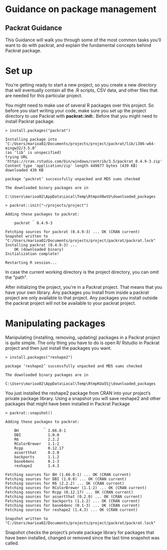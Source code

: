 # Guidance on package management 


## Packrat Guidance

This Guidance will walk you through some of the most common tasks you’ll want to do with packrat, and explain the fundamental concepts behind Packrat package.

# Set up
You’re getting ready to start a new project, so you create a new directory that will eventually contain all the .R scripts, CSV data, and other files that are needed for this particular project.

You might need to make use of several R packages over this project. So before you start writing your code, make sure you set up the project directory to use Packrat with **packrat::init:**. Before that you might need to install Packrat package.

```
> install.packages("packrat")

Installing package into ‘C:/Users/marioa02/Documents/projects/project/packrat/lib/i386-w64-mingw32/3.5.0’
(as ‘lib’ is unspecified)
trying URL 'https://cran.rstudio.com/bin/windows/contrib/3.5/packrat_0.4.9-3.zip'
Content type 'application/zip' length 449877 bytes (439 KB)
downloaded 439 KB

package ‘packrat’ successfully unpacked and MD5 sums checked

The downloaded binary packages are in
	C:\Users\marioa02\AppData\Local\Temp\RtmpoX0wtU\downloaded_packages
  
> packrat::init("~/projects/project")

Adding these packages to packrat:
            _        
    packrat   0.4.9-3

Fetching sources for packrat (0.4.9-3) ... OK (CRAN current)
Snapshot written to "C:/Users/marioa02/Documents/projects/project/packrat/packrat.lock"
Installing packrat (0.4.9-3) ... 
	OK (downloaded binary)
Initialization complete!

Restarting R session...
```

In case the current working directory is the project directory, you can omit the "path".

After initializing the project, you’re in a Packrat project. That means that you have your own library. Any packages you install from inside a packrat project are only available to that project. Any packages you install outside the packrat project will not be available to your packrat project.

# Manipulating packages

Manipulating (installing, removing, updating) packages in a Packrat project is quite simple. The only thing you have to do is open R/ Rstudio in Packrat project and then just install the packages you want.

```
> install.packages("reshape2")

package ‘reshape2’ successfully unpacked and MD5 sums checked

The downloaded binary packages are in
	C:\Users\marioa02\AppData\Local\Temp\RtmpKUa5Sj\downloaded_packages
```
 You just installed the reshape2 package from CRAN into your project’s private package library.
 Using a snapshot you will save reshape2 and other packages that might have been installed in Packrat Package
 
```
> packrat::snapshot()

Adding these packages to packrat:
                 _         
    BH             1.66.0-1
    DBI            1.0.0   
    R6             2.2.2   
    RColorBrewer   1.1-2   
    Rcpp           0.12.17 
    assertthat     0.2.0   
    backports      1.1.2   
    base64enc      0.1-3  
    reshape2       1.4.3
    
Fetching sources for BH (1.66.0-1) ... OK (CRAN current)
Fetching sources for DBI (1.0.0) ... OK (CRAN current)
Fetching sources for R6 (2.2.2) ... OK (CRAN current)
Fetching sources for RColorBrewer (1.1-2) ... OK (CRAN current)
Fetching sources for Rcpp (0.12.17) ... OK (CRAN current)
Fetching sources for assertthat (0.2.0) ... OK (CRAN current)
Fetching sources for backports (1.1.2) ... OK (CRAN current)
Fetching sources for base64enc (0.1-3) ... OK (CRAN current)
Fetching sources for reshape2 (1.4.3) ... OK (CRAN current)

Snapshot written to "C:/Users/marioa02/Documents/projects/project/packrat/packrat.lock"
```
Snapshot checks the project’s private package library for packages that have been installed, changed or removed since the last time snapshot was called.
